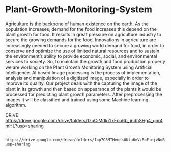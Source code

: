 # Plant-Growth-Monitoring-System
 Agriculture is the backbone of human existence on the earth. As the population increases, demand for the food increases this depend on the plant growth for food.  It results in great pressure on agriculture industry to secure the growing demands for the food.   Innovations in agriculture are increasingly needed to secure a growing world demand for food, in order to conserve and optimize the use of limited natural resources and to sustain the environment’s ability to provide economic, social, and environmental services to society.  So, to maintain the growth and food production properly we are working on the Plant Growth Monitoring System using Artificial Intelligence.   AI based Image processing is the process of implementation, analysis and manipulation of a digitized image, especially in order to improve its quality. Our project deals with the capturing the image of the plant in its growth and then based on appearance of the plants it would be processed for predicting plant growth parameters. After preprocessing the images it will be classified and trained using some Machine learning algorithm.

DRIVE: https://drive.google.com/drive/folders/1zuCiMdkZIxEoo6b_jndhSHg4_gnr4mHL?usp=sharing
       
       https://drive.google.com/drive/folders/1bp7C8MTHvodsUKtu6mVzRoFinjvNoRi4?usp=sharing
